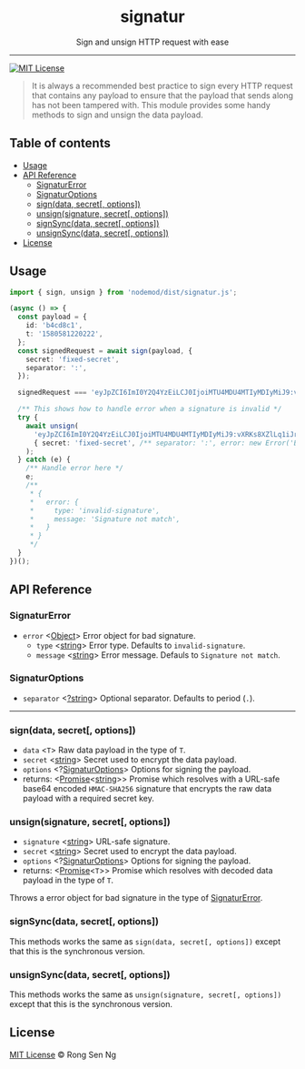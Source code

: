 <div align="center" style="text-align: center;">
  <h1 style="border-bottom: none;">signatur</h1>

  <p>Sign and unsign HTTP request with ease</p>
</div>

<hr />

[![MIT License][mit-license-badge]][mit-license-url]

> It is always a recommended best practice to sign every HTTP request that contains any payload to ensure that the payload that sends along has not been tampered with. This module provides some handy methods to sign and unsign the data payload.

## Table of contents <!-- omit in toc -->

- [Usage](#usage)
- [API Reference](#api-reference)
  - [SignaturError](#signaturerror)
  - [SignaturOptions](#signaturoptions)
  - [sign(data, secret[, options])](#signdata-secret-options)
  - [unsign(signature, secret[, options])](#unsignsignature-secret-options)
  - [signSync(data, secret[, options])](#signsyncdata-secret-options)
  - [unsignSync(data, secret[, options])](#unsignsyncdata-secret-options)
- [License](#license)

## Usage

```ts
import { sign, unsign } from 'nodemod/dist/signatur.js';

(async () => {
  const payload = {
    id: 'b4cd8c1',
    t: '1580581220222',
  };
  const signedRequest = await sign(payload, {
    secret: 'fixed-secret',
    separator: ':',
  });

  signedRequest === 'eyJpZCI6ImI0Y2Q4YzEiLCJ0IjoiMTU4MDU4MTIyMDIyMiJ9:vXRKs8XZlLq1iJrPaYDsBsrLegjedzUCd3pnQqMB2Qg'; /** true */

  /** This shows how to handle error when a signature is invalid */
  try {
    await unsign(
      'eyJpZCI6ImI0Y2Q4YzEiLCJ0IjoiMTU4MDU4MTIyMDIyMiJ9:vXRKs8XZlLq1iJrPaYDsBsrLegjedzUCd3pnQqMB2Qg',
      { secret: 'fixed-secret', /** separator: ':', error: new Error('Bad signature detected'), */ }
    );
  } catch (e) {
    /** Handle error here */
    e;
    /**
     * {
     *   error: {
     *     type: 'invalid-signature',
     *     message: 'Signature not match',
     *   }
     * }
     */
  }
})();
```

## API Reference

### SignaturError

- `error` <[Object][object-mdn-url]> Error object for bad signature.
  - `type` <[string][string-mdn-url]> Error type. Defaults to `invalid-signature`.
  - `message` <[string][string-mdn-url]> Error message. Defauls to `Signature not match`.

### SignaturOptions

- `separator` <[?string][string-mdn-url]> Optional separator. Defaults to period (`.`).

___


### sign(data, secret[, options])

- `data` <`T`> Raw data payload in the type of `T`.
- `secret` <[string][string-mdn-url]> Secret used to encrypt the data payload.
- `options` <?[SignaturOptions]> Options for signing the payload.
- returns: <[Promise][promise-mdn-url]&lt;[string][string-mdn-url]&gt;> Promise which resolves with a URL-safe base64 encoded `HMAC-SHA256` signature that encrypts the raw data payload with a required secret key.

### unsign(signature, secret[, options])

- `signature` <[string][string-mdn-url]> URL-safe signature.
- `secret` <[string][string-mdn-url]> Secret used to encrypt the data payload.
- `options` <?[SignaturOptions]> Options for signing the payload.
- returns: <[Promise][promise-mdn-url]&lt;`T`&gt;> Promise which resolves with decoded data payload in the type of `T`.

Throws a error object for bad signature in the type of [SignaturError].

### signSync(data, secret[, options])

This methods works the same as `sign(data, secret[, options])` except that this is the synchronous version.

### unsignSync(data, secret[, options])

This methods works the same as `unsign(signature, secret[, options])` except that this is the synchronous version.

## License

[MIT License](http://motss.mit-license.org/) © Rong Sen Ng

<!-- References -->

[SignaturError]: #signaturerror
[SignaturOptions]: #signaturoptions

<!-- MDN -->

[array-mdn-url]: https://developer.mozilla.org/en-US/docs/Web/JavaScript/Reference/Global_Objects/Array
[boolean-mdn-url]: https://developer.mozilla.org/en-US/docs/Web/JavaScript/Reference/Global_Objects/Boolean
[date-mdn-url]: https://developer.mozilla.org/en-US/docs/Web/JavaScript/Reference/Global_Objects/Date
[error-mdn-url]: https://developer.mozilla.org/en-US/docs/Web/JavaScript/Reference/Global_Objects/Error
[function-mdn-url]: https://developer.mozilla.org/en-US/docs/Web/JavaScript/Reference/Global_Objects/Function
[map-mdn-url]: https://developer.mozilla.org/en-US/docs/Web/JavaScript/Reference/Global_Objects/Map
[number-mdn-url]: https://developer.mozilla.org/en-US/docs/Web/JavaScript/Reference/Global_Objects/Number
[object-mdn-url]: https://developer.mozilla.org/en-US/docs/Web/JavaScript/Reference/Global_Objects/Object
[promise-mdn-url]: https://developer.mozilla.org/en-US/docs/Web/JavaScript/Reference/Global_Objects/Promise
[regexp-mdn-url]: https://developer.mozilla.org/en-US/docs/Web/JavaScript/Reference/Global_Objects/RegExp
[set-mdn-url]: https://developer.mozilla.org/en-US/docs/Web/JavaScript/Reference/Global_Objects/Set
[string-mdn-url]: https://developer.mozilla.org/en-US/docs/Web/JavaScript/Reference/Global_Objects/String
[void-mdn-url]: https://developer.mozilla.org/en-US/docs/Web/JavaScript/Reference/Operators/void

<!-- Badges -->

[mit-license-badge]: https://flat.badgen.net/badge/license/MIT/blue

<!-- Links -->

[mit-license-url]: https://github.com/motss/deno_mod/blob/master/LICENSE
